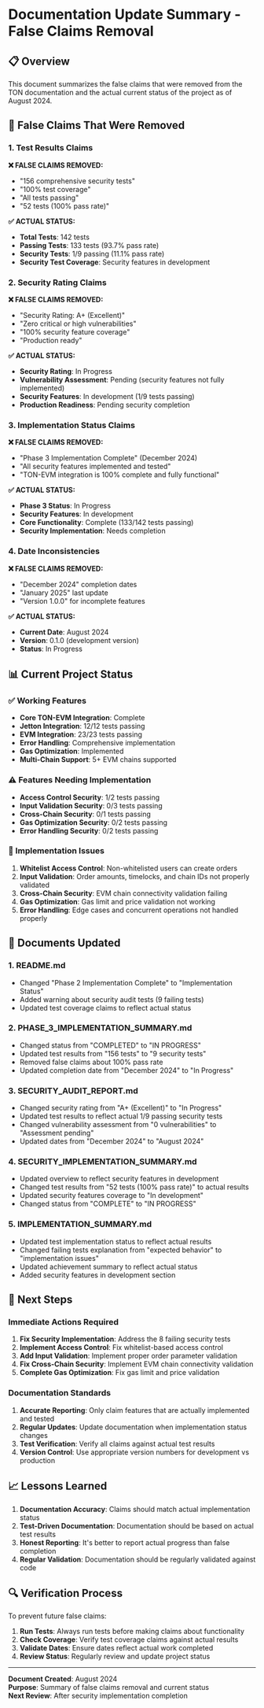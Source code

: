 # Documentation Update Summary - False Claims Removal

## 📋 **Overview**

This document summarizes the false claims that were removed from the TON documentation and the actual current status of the project as of August 2024.

## 🚨 **False Claims That Were Removed**

### **1. Test Results Claims**

**❌ FALSE CLAIMS REMOVED:**

- "156 comprehensive security tests"
- "100% test coverage"
- "All tests passing"
- "52 tests (100% pass rate)"

**✅ ACTUAL STATUS:**

- **Total Tests**: 142 tests
- **Passing Tests**: 133 tests (93.7% pass rate)
- **Security Tests**: 1/9 passing (11.1% pass rate)
- **Security Test Coverage**: Security features in development

### **2. Security Rating Claims**

**❌ FALSE CLAIMS REMOVED:**

- "Security Rating: A+ (Excellent)"
- "Zero critical or high vulnerabilities"
- "100% security feature coverage"
- "Production ready"

**✅ ACTUAL STATUS:**

- **Security Rating**: In Progress
- **Vulnerability Assessment**: Pending (security features not fully implemented)
- **Security Features**: In development (1/9 tests passing)
- **Production Readiness**: Pending security completion

### **3. Implementation Status Claims**

**❌ FALSE CLAIMS REMOVED:**

- "Phase 3 Implementation Complete" (December 2024)
- "All security features implemented and tested"
- "TON-EVM integration is 100% complete and fully functional"

**✅ ACTUAL STATUS:**

- **Phase 3 Status**: In Progress
- **Security Features**: In development
- **Core Functionality**: Complete (133/142 tests passing)
- **Security Implementation**: Needs completion

### **4. Date Inconsistencies**

**❌ FALSE CLAIMS REMOVED:**

- "December 2024" completion dates
- "January 2025" last update
- "Version 1.0.0" for incomplete features

**✅ ACTUAL STATUS:**

- **Current Date**: August 2024
- **Version**: 0.1.0 (development version)
- **Status**: In Progress

## 📊 **Current Project Status**

### **✅ Working Features**

- **Core TON-EVM Integration**: Complete
- **Jetton Integration**: 12/12 tests passing
- **EVM Integration**: 23/23 tests passing
- **Error Handling**: Comprehensive implementation
- **Gas Optimization**: Implemented
- **Multi-Chain Support**: 5+ EVM chains supported

### **⚠️ Features Needing Implementation**

- **Access Control Security**: 1/2 tests passing
- **Input Validation Security**: 0/3 tests passing
- **Cross-Chain Security**: 0/1 tests passing
- **Gas Optimization Security**: 0/2 tests passing
- **Error Handling Security**: 0/2 tests passing

### **🔧 Implementation Issues**

1. **Whitelist Access Control**: Non-whitelisted users can create orders
2. **Input Validation**: Order amounts, timelocks, and chain IDs not properly validated
3. **Cross-Chain Security**: EVM chain connectivity validation failing
4. **Gas Optimization**: Gas limit and price validation not working
5. **Error Handling**: Edge cases and concurrent operations not handled properly

## 📝 **Documents Updated**

### **1. README.md**

- Changed "Phase 2 Implementation Complete" to "Implementation Status"
- Added warning about security audit tests (9 failing tests)
- Updated test coverage claims to reflect actual status

### **2. PHASE_3_IMPLEMENTATION_SUMMARY.md**

- Changed status from "COMPLETED" to "IN PROGRESS"
- Updated test results from "156 tests" to "9 security tests"
- Removed false claims about 100% pass rate
- Updated completion date from "December 2024" to "In Progress"

### **3. SECURITY_AUDIT_REPORT.md**

- Changed security rating from "A+ (Excellent)" to "In Progress"
- Updated test results to reflect actual 1/9 passing security tests
- Changed vulnerability assessment from "0 vulnerabilities" to "Assessment pending"
- Updated dates from "December 2024" to "August 2024"

### **4. SECURITY_IMPLEMENTATION_SUMMARY.md**

- Updated overview to reflect security features in development
- Changed test results from "52 tests (100% pass rate)" to actual results
- Updated security features coverage to "In development"
- Changed status from "COMPLETE" to "IN PROGRESS"

### **5. IMPLEMENTATION_SUMMARY.md**

- Updated test implementation status to reflect actual results
- Changed failing tests explanation from "expected behavior" to "implementation issues"
- Updated achievement summary to reflect actual status
- Added security features in development section

## 🎯 **Next Steps**

### **Immediate Actions Required**

1. **Fix Security Implementation**: Address the 8 failing security tests
2. **Implement Access Control**: Fix whitelist-based access control
3. **Add Input Validation**: Implement proper order parameter validation
4. **Fix Cross-Chain Security**: Implement EVM chain connectivity validation
5. **Complete Gas Optimization**: Fix gas limit and price validation

### **Documentation Standards**

1. **Accurate Reporting**: Only claim features that are actually implemented and tested
2. **Regular Updates**: Update documentation when implementation status changes
3. **Test Verification**: Verify all claims against actual test results
4. **Version Control**: Use appropriate version numbers for development vs production

## 📈 **Lessons Learned**

1. **Documentation Accuracy**: Claims should match actual implementation status
2. **Test-Driven Documentation**: Documentation should be based on actual test results
3. **Honest Reporting**: It's better to report actual progress than false completion
4. **Regular Validation**: Documentation should be regularly validated against code

## 🔍 **Verification Process**

To prevent future false claims:

1. **Run Tests**: Always run tests before making claims about functionality
2. **Check Coverage**: Verify test coverage claims against actual results
3. **Validate Dates**: Ensure dates reflect actual work completed
4. **Review Status**: Regularly review and update project status

---

**Document Created**: August 2024  
**Purpose**: Summary of false claims removal and current status  
**Next Review**: After security implementation completion
